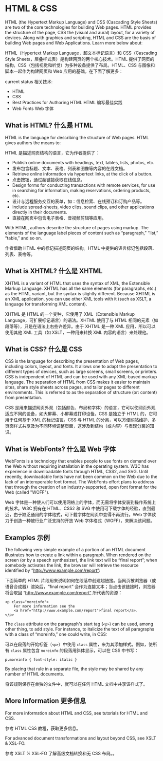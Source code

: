 HTML & CSS
=========

HTML (the Hypertext Markup Language) and CSS (Cascading Style Sheets) are two of the core technologies for building Web pages. HTML provides the structure of the page, CSS the (visual and aural) layout, for a variety of devices. Along with graphics and scripting, HTML and CSS are the basis of building Web pages and Web Applications. Learn more below about:

HTML（Hypertext Markup Language，超文本标记语言）和 CSS（Cascading Style Sheets，层叠样式表）是构建网页的两个核心技术。HTML 提供了网页的结构，CSS（包括视觉和听觉）为多种设备提供了布局。HTML、CSS 与图像和脚本一起作为构建网页和 Web 应用的基础。在下面了解更多：

current status 相关技术:

+ HTML
+ CSS
+ Best Practices for Authoring HTML HTML 编写最佳实践
+ Web Fonts Web 字体

What is HTML? 什么是 HTML
-------------

HTML is the language for describing the structure of Web pages. HTML gives authors the means to:

HTML 是描述网页结构的语言，它为作者提供了：

+ Publish online documents with headings, text, tables, lists, photos, etc.
+ 发布包含标题、文本、表格、列表和图像等内容的在线文档。
+ Retrieve online information via hypertext links, at the click of a button.
+ 点击按钮，通过超链接获取在线信息。
+ Design forms for conducting transactions with remote services, for use in searching for information, making reservations, ordering products, etc.
+ 设计与远程服务交互的表单，如：信息检索、在线预订和订购产品等。
+ Include spread-sheets, video clips, sound clips, and other applications directly in their documents.
+ 直接在网页中包含电子表格、音视频剪辑等应用。

With HTML, authors describe the structure of pages using markup. The elements of the language label pieces of content such as “paragraph,” “list,” “table,” and so on.

作者借助 HTML 中的标记描述网页的结构。HTML 中提供的语言标记包括段落、列表、表格等。

What is XHTML? 什么是 XHTML
--------------

XHTML is a variant of HTML that uses the syntax of XML, the Extensible Markup Language. XHTML has all the same elements (for paragraphs, etc.) as the HTML variant, but the syntax is slightly different. Because XHTML is an XML application, you can use other XML tools with it (such as XSLT, a language for transforming XML content).

XHTML 是 HTML 的一个变种，它使用了 XML（Extensible Markup Language，可扩展标记语言）的语法。XHTML 使用了与 HTML 相同的元素（如段落等），只是在语法上右些许差异。由于 XHTML 是一种 XML 应用，所以可以使用其他 XML 工具（如 XSLT，一种用来转换 XML 内容的语言）来处理他。

What is CSS? 什么是 CSS
------------

CSS is the language for describing the presentation of Web pages, including colors, layout, and fonts. It allows one to adapt the presentation to different types of devices, such as large screens, small screens, or printers. CSS is independent of HTML and can be used with any XML-based markup language. The separation of HTML from CSS makes it easier to maintain sites, share style sheets across pages, and tailor pages to different environments. This is referred to as the separation of structure (or: content) from presentation.

CSS 是用来描述网页外观（包括颜色、布局和字体）的语言，它可以使网页外观适应不同的设备，如大屏幕、小屏幕或打印设备。CSS 是独立于 HTML 的，它可用于任何基于 XML 的标记语言。CSS 与 HTML 的分离，可以方便网站维护、多页面样式共享及为不同环境调整页面，这涉及到结构（或内容）与表现分离的知识。

What is WebFonts? 什么是 Web 字体
-----------------

WebFonts is a technology that enables people to use fonts on demand over the Web without requiring installation in the operating system. W3C has experience in downloadable fonts through HTML, CSS2, and SVG. Until recently, downloadable fonts have not been common on the Web due to the lack of an interoperable font format. The WebFonts effort plans to address that through the creation of an industry-supported, open font format for the Web (called "WOFF").

Web 字体是一种使人们可以使用网络上的字体，而无需将字体安装到操作系统上的技术。W3C 拥有在 HTML、CSS2 和 SVG 中使用可下载字体的经验，直到最近，由于缺乏通用的字体格式，可下载字体在网页中变得不再流行。Web 字体致力于创造一种被行业广泛支持的开放 Web 字体格式（WOFF），来解决该问题。

Examples 示例
--------

The following very simple example of a portion of an HTML document illustrates how to create a link within a paragraph. When rendered on the screen (or by a speech synthesizer), the link text will be “final report”; when somebody activates the link, the browser will retrieve the resource identified by “http://www.example.com/report”:

下面简单的 HTML 片段用来说明如何在段落中创建超链接。当网页被浏览器（或语音合成器）渲染后，“final report” 会作为连接文本；当点击该链接时，浏览器将会取回 “http://www.example.com/report” 所代表的资源：

	<p class="moreinfo">
		For more information see the
		<a href="http://www.example.com/report">final report</a>.
	</p>

The `class` attribute on the paragraph's start tag (`<p>`) can be used, among other thing, to add style. For instance, to italicize the text of all paragraphs with a class of “moreinfo,” one could write, in CSS:

可以在段落的开始标签（`<p>`）中使用 `class` 属性，来为其添加样式。例如，使所有 `class` 属性包含 `moreinfo` 的段落用斜体显示，可以在 CSS 中书写：

	p.moreinfo { font-style: italic }

By placing that rule in a separate file, the style may be shared by any number of HTML documents.

将该规则保存在单独的文件中，就可以在任何 HTML 文档中共享该样式了。

More Information 更多信息
----------------

For more information about HTML and CSS, see tutorials for HTML and CSS.

参考 HTML CSS 教程，获取更多信息。

For advanced document transformations and layout beyond CSS, see XSLT & XSL-FO.

参考 XSLT % XSL-FO 了解高级文档转换和无 CSS 布局。。